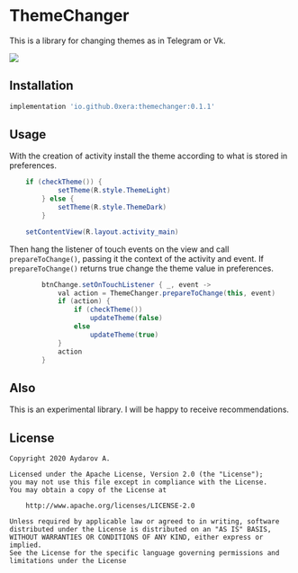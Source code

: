 # ThemeChanger

This is a library for changing themes as in Telegram or Vk.

![](https://media.giphy.com/media/j5ndt9Uhr27D1VLu5R/giphy.gif)

## Installation

```groovy
implementation 'io.github.0xera:themechanger:0.1.1'
```

## Usage

With the creation of activity install the theme according to what is stored in preferences.

```java
    if (checkTheme()) {
            setTheme(R.style.ThemeLight)
        } else {
            setTheme(R.style.ThemeDark)
        }

    setContentView(R.layout.activity_main)
```

Then hang the listener of touch events on the view and call ```prepareToChange()```, passing it the context of the activity and event. If ```prepareToChange()``` returns true change the theme value in preferences.

```java
        btnChange.setOnTouchListener { _, event ->
            val action = ThemeChanger.prepareToChange(this, event)
            if (action) {
                if (checkTheme())
                    updateTheme(false)
                else
                    updateTheme(true)
            }
            action
        }
```

## Also
This is an experimental library. I will be happy to receive recommendations.
## License

```
Copyright 2020 Aydarov A.

Licensed under the Apache License, Version 2.0 (the "License");
you may not use this file except in compliance with the License.
You may obtain a copy of the License at

    http://www.apache.org/licenses/LICENSE-2.0

Unless required by applicable law or agreed to in writing, software
distributed under the License is distributed on an "AS IS" BASIS,
WITHOUT WARRANTIES OR CONDITIONS OF ANY KIND, either express or implied.
See the License for the specific language governing permissions and
limitations under the License
```
